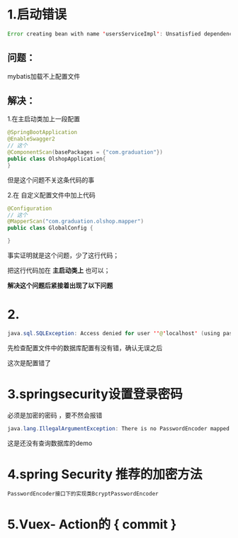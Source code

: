 # 1.启动错误



```java
Error creating bean with name 'usersServiceImpl': Unsatisfied dependency expressed through field 'baseMapper'; nested exception is org.springframework.beans.factory.NoSuchBeanDefinitionException: No qualifying bean of type 'com.graduation.olshop.mapper.UsersMapper' available: expected at least 1 bean which qualifies as autowire candidate. Dependency annotations: {@org.springframework.beans.factory.annotation.Autowired(required=true)}
```

## 问题：

mybatis加载不上配置文件

## 解决：

1.在主启动类加上一段配置

```java
@SpringBootApplication
@EnableSwagger2
// 这个
@ComponentScan(basePackages = {"com.graduation"})
public class OlshopApplication{
}
```



但是这个问题不关这条代码的事

2.在 自定义配置文件中加上代码

```java
@Configuration
// 这个
@MapperScan("com.graduation.olshop.mapper")
public class GlobalConfig {

}
```

事实证明就是这个问题，少了这行代码；

把这行代码加在 **主启动类上** 也可以；

**解决这个问题后紧接着出现了以下问题** 

# 2.



```java
java.sql.SQLException: Access denied for user ''@'localhost' (using password: YES)
```



先检查配置文件中的数据库配置有没有错，确认无误之后

这次是配置错了



# 3.springsecurity设置登录密码



必须是加密的密码 ，要不然会报错

```java
java.lang.IllegalArgumentException: There is no PasswordEncoder mapped for the id "null"
```

这是还没有查询数据库的demo

# 4.spring Security 推荐的加密方法



```java
PasswordEncoder接口下的实现类BcryptPasswordEncoder
```

# 5.Vuex- Action的 { commit }

